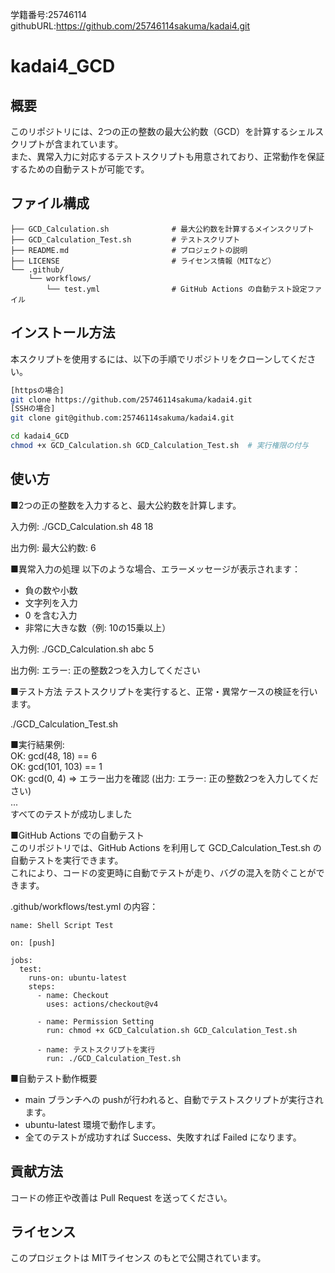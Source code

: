 学籍番号:25746114\
githubURL:https://github.com/25746114sakuma/kadai4.git

# kadai4_GCD
## 概要
このリポジトリには、2つの正の整数の最大公約数（GCD）を計算するシェルスクリプトが含まれています。\
また、異常入力に対応するテストスクリプトも用意されており、正常動作を保証するための自動テストが可能です。

## ファイル構成
```plaintext
├── GCD_Calculation.sh              # 最大公約数を計算するメインスクリプト
├── GCD_Calculation_Test.sh         # テストスクリプト
├── README.md                       # プロジェクトの説明
├── LICENSE                         # ライセンス情報（MITなど）
└── .github/
    └── workflows/
        └── test.yml                # GitHub Actions の自動テスト設定ファイル
```

## インストール方法
本スクリプトを使用するには、以下の手順でリポジトリをクローンしてください。
```bash
[httpsの場合]
git clone https://github.com/25746114sakuma/kadai4.git
[SSHの場合]
git clone git@github.com:25746114sakuma/kadai4.git

cd kadai4_GCD
chmod +x GCD_Calculation.sh GCD_Calculation_Test.sh  # 実行権限の付与
```
## 使い方
■2つの正の整数を入力すると、最大公約数を計算します。

入力例:
./GCD_Calculation.sh 48 18

出力例:
最大公約数: 6

■異常入力の処理
以下のような場合、エラーメッセージが表示されます：

- 負の数や小数
- 文字列を入力
- 0 を含む入力
- 非常に大きな数（例: 10の15乗以上）

入力例:
./GCD_Calculation.sh abc 5

 出力例:
エラー: 正の整数2つを入力してください

■テスト方法
テストスクリプトを実行すると、正常・異常ケースの検証を行います。

./GCD_Calculation_Test.sh

■実行結果例:\
OK: gcd(48, 18) == 6\
OK: gcd(101, 103) == 1\
OK: gcd(0, 4) => エラー出力を確認 (出力: エラー: 正の整数2つを入力してください)\
...\
すべてのテストが成功しました

■GitHub Actions での自動テスト\
このリポジトリでは、GitHub Actions を利用して GCD_Calculation_Test.sh の自動テストを実行できます。\
これにより、コードの変更時に自動でテストが走り、バグの混入を防ぐことができます。

.github/workflows/test.yml の内容：

```plaintext
name: Shell Script Test

on: [push]

jobs:
  test:
    runs-on: ubuntu-latest
    steps:
      - name: Checkout
        uses: actions/checkout@v4

      - name: Permission Setting
        run: chmod +x GCD_Calculation.sh GCD_Calculation_Test.sh

      - name: テストスクリプトを実行
        run: ./GCD_Calculation_Test.sh
```
■自動テスト動作概要
- main ブランチへの pushが行われると、自動でテストスクリプトが実行されます。
- ubuntu-latest 環境で動作します。
- 全てのテストが成功すれば Success、失敗すれば Failed になります。

## 貢献方法
コードの修正や改善は Pull Request を送ってください。

## ライセンス
このプロジェクトは MITライセンス のもとで公開されています。
